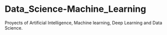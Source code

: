 # Data_Science-Machine_Learning
Proyects of Artificial Intelligence, Machine learning, Deep Learning and Data Science.
